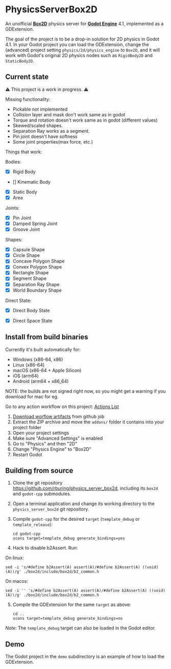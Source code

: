 # PhysicsServerBox2D

An unofficial [**Box2D**](https://github.com/erincatto/box2d) physics server for [**Godot Engine**](https://github.com/godotengine/godot) 4.1, implemented as a GDExtension.

The goal of the project is to be a drop-in solution for 2D physics in Godot 4.1. In your Godot project you can load the GDExtension, change the (advanced) project setting `physics/2d/physics_engine` to `Box2D`, and it will work with Godot's original 2D physics nodes such as `RigidBody2D` and `StaticBody2D`.

## Current state

⚠ This project is a work in progress. ⚠

Missing functionality:

- Pickable not implemented
- Collision layer and mask don't work same as in godot
- Torque and rotation doesn't work same as in godot (different values)
- Skewed/scaled shapes.
- Separation Ray works as a segment.
- Pin joint doesn't have softness
- Some joint properties(max force, etc.)

Things that work:

Bodies:
- [x] Rigid Body
- [] Kinematic Body
- [x] Static Body
- [x] Area

Joints:
- [x] Pin Joint
- [x] Damped Spring Joint
- [x] Groove Joint

Shapes:
- [x] Capsule Shape
- [x] Circle Shape
- [x] Concave Polygon Shape
- [x] Convex Polygon Shape
- [x] Rectangle Shape
- [x] Segment Shape
- [x] Separation Ray Shape
- [x] World Boundary Shape

Direct State:
- [x] Direct Body State
- [x] Direct Space State


## Install from build binaries

Currently it's built automatically for:

- Windows (x86-64, x86)
- Linux (x86-64)
- macOS (x86-64 + Apple Silicon)
- iOS (arm64)
- Android (arm64 + x86_64)

NOTE: the builds are not signed right now, so you might get a warning if you download for mac for eg.


Go to any action workflow on this project: [Actions List](https://github.com/rburing/physics_server_box2d/actions)

1. [Download worflow artifacts](https://docs.github.com/en/actions/managing-workflow-runs/downloading-workflow-artifacts) from github job
2. Extract the ZIP archive and move the `addons/` folder it contains into your project folder
3. Open your project settings
4. Make sure "Advanced Settings" is enabled
5. Go to "Physics" and then "2D"
6. Change "Physics Engine" to "Box2D"
7. Restart Godot

## Building from source

1. Clone the git repository https://github.com/rburing/physics_server_box2d, including its `box2d` and `godot-cpp` submodules.

2. Open a terminal application and change its working directory to the `physics_server_box2d` git repository.

3. Compile `godot-cpp` for the desired `target` (`template_debug` or `template_release`):

       cd godot-cpp
       scons target=template_debug generate_bindings=yes

4. Hack to disable b2Assert. Run:

On linux:

```
sed -i 's/#define b2Assert(A) assert(A)/#define b2Assert(A) ((void)(A))/g' ./box2d/include/box2d/b2_common.h
```

On macos:

```
sed -i '' 's/#define b2Assert(A) assert(A)/#define b2Assert(A) ((void)(A))/g' ./box2d/include/box2d/b2_common.h
```

5. Compile the GDExtension for the same `target` as above:

       cd ..
       scons target=template_debug generate_bindings=no

*Note*: The `template_debug` target can also be loaded in the Godot editor.

## Demo

The Godot project in the `demo` subdirectory is an example of how to load the GDExtension.
